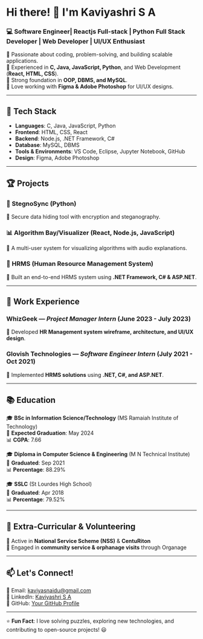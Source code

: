 # Hi there! 👋 I'm Kaviyashri S A

### 💻 Software Engineer| Reactjs Full-stack | Python Full Stack Developer | Web Developer | UI/UX Enthusiast  

🔹 Passionate about coding, problem-solving, and building scalable applications.  
🔹 Experienced in **C, Java, JavaScript, Python**, and Web Development (**React, HTML, CSS**).  
🔹 Strong foundation in **OOP, DBMS, and MySQL**.  
🔹 Love working with **Figma & Adobe Photoshop** for UI/UX designs.  

---

## 🔨 Tech Stack

- **Languages**: C, Java, JavaScript, Python  
- **Frontend**: HTML, CSS, React  
- **Backend**: Node.js, .NET Framework, C#  
- **Database**: MySQL, DBMS  
- **Tools & Environments**: VS Code, Eclipse, Jupyter Notebook, GitHub  
- **Design**: Figma, Adobe Photoshop  

---

## 🏆 Projects

### 🚀 StegnoSync (Python)
🔹 Secure data hiding tool with encryption and steganography.

### 📊 Algorithm Bay/Visualizer (React, Node.js, JavaScript)
🔹 A multi-user system for visualizing algorithms with audio explanations.

### 🏢 HRMS (Human Resource Management System)
🔹 Built an end-to-end HRMS system using **.NET Framework, C# & ASP.NET**.

---

## 🎯 Work Experience

### **WhizGeek** — *Project Manager Intern* (June 2023 - July 2023)  
🔹 Developed **HR Management system wireframe, architecture, and UI/UX design**.  

### **Glovish Technologies** — *Software Engineer Intern* (July 2021 - Oct 2021)  
🔹 Implemented **HRMS solutions** using **.NET, C#, and ASP.NET**.  

---

## 📚 Education
🎓 **BSc in Information Science/Technology** (MS Ramaiah Institute of Technology)  
📆 **Expected Graduation**: May 2024  
📊 **CGPA**: 7.66  

🎓 **Diploma in Computer Science & Engineering** (M N Technical Institute)  
📆 **Graduated**: Sep 2021  
📊 **Percentage**: 88.29%  

🎓 **SSLC** (St Lourdes High School)  
📆 **Graduated**: Apr 2018  
📊 **Percentage**: 79.52%  

---

## 🌱 Extra-Curricular & Volunteering
🔹 Active in **National Service Scheme (NSS)** & **CentuRiton**  
🔹 Engaged in **community service & orphanage visits** through Organage  

---

## 📫 Let's Connect!
📩 Email: [kaviyasnaidu@gmail.com](mailto:kaviyasnaidu@gmail.com)  
🔗 LinkedIn: [Kaviyashri S A](https://www.linkedin.com/in/kaviyashri-s-a-26july2002)  
🚀 GitHub: [Your GitHub Profile](https://github.com/yourgithubusername)  

---

⭐ **Fun Fact**: I love solving puzzles, exploring new technologies, and contributing to open-source projects! 😃
